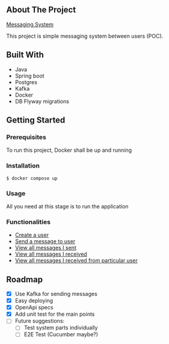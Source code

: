 ## About The Project

[Messaging System](https://github.com/AmjadKhader/messging.system)

This project is simple messaging system between users (POC).

## Built With

* Java
* Spring boot
* Postgres
* Kafka
* Docker
* DB Flyway migrations

## Getting Started

### Prerequisites

To run this project, Docker shall be up and running

### Installation

```
$ docker compose up
```

### Usage

All you need at this stage is to run the application

### Functionalities

* [Create a user](http://localhost:8092/api/messaging-system/user/create)
* [Send a message to user](http://localhost:8092/api/messaging-system/message/send/{sender_id})
* [View all messages I sent](http://localhost:8092/api/messaging-system/message/view/send/{user_id})
* [View all messages I received](http://localhost:8092/api/messaging-system/message/view/receive/{user_id})
* [View all messages I received from particular user](http://localhost:8092/api/messaging-system/message/view/{user_id}/receive/{sender_id})

## Roadmap

- [x] Use Kafka for sending messages
- [x] Easy deploying
- [x] OpenApi specs
- [x] Add unit test for the main points
- [ ] Future suggestions:
  - [ ] Test system parts individually
  - [ ] E2E Test (Cucumber maybe?)
